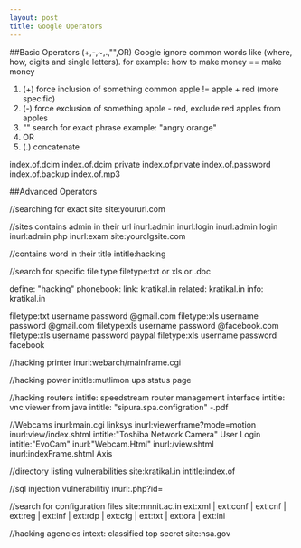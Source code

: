 ```yaml
---
layout: post
title: Google Operators
---
```


##Basic Operators (+,-,~,.,"",OR)
Google ignore common words like (where, how, digits and single letters).
for example: how to make money == make money
1. (+) force inclusion of something common
    apple != apple + red (more specific)
2. (-) force exclusion of something 
    apple - red, exclude red apples from apples
3. "" search  for exact phrase
    example: "angry orange"
4. OR
5. (.) concatenate 

index.of.dcim
index.of.dcim private
index.of.private
index.of.password
index.of.backup
index.of.mp3

##Advanced Operators 

//searching for exact site
site:yoururl.com

//sites contains admin in their url 
inurl:admin
inurl:login
inurl:admin login
inurl:admin.php
inurl:exam site:yourclgsite.com

//contains word in their title
intitle:hacking

//search for specific file type
filetype:txt or xls or .doc

define: "hacking"
phonebook:
link: kratikal.in
related: kratikal.in
info: kratikal.in

filetype:txt username password @gmail.com
filetype:xls username password @gmail.com
filetype:xls username password @facebook.com
filetype:xls username password paypal
filetype:xls username password facebook

//hacking printer
inurl:webarch/mainframe.cgi

//hacking power
intitle:mutlimon ups status page

//hacking routers
intitle: speedstream router management interface
intitle: vnc viewer from java
intitle: "sipura.spa.configration" -.pdf 


//Webcams 
inurl:main.cgi linksys
inurl:viewerframe?mode=motion
inurl:view/index.shtml
intitle:"Toshiba Network Camera" User Login
intitle:"EvoCam" inurl:"Webcam.Html"
inurl:/view.shtml
inurl:indexFrame.shtml Axis

//directory listing vulnerabilities 
site:kratikal.in intitle:index.of

//sql injection vulnerabilitiy
inurl:.php?id=

//search for configuration files
site:mnnit.ac.in ext:xml | ext:conf |
ext:cnf | ext:reg | ext:inf | ext:rdp | 
ext:cfg | ext:txt | ext:ora | ext:ini


//hacking agencies 
intext: classified top secret site:nsa.gov


